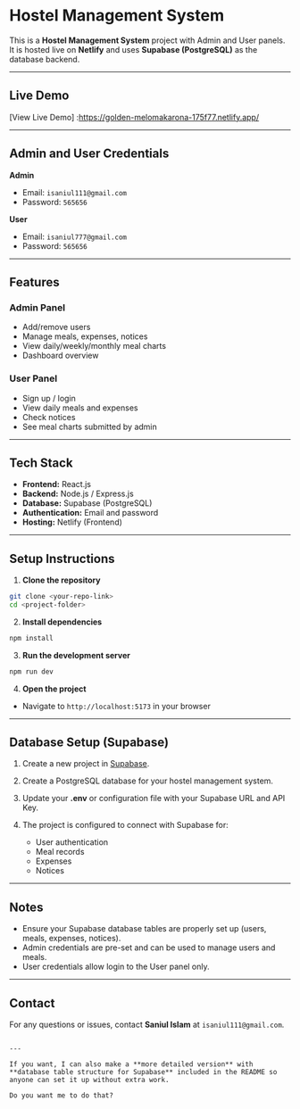 # Hostel Management System

This is a **Hostel Management System** project with Admin and User panels. It is hosted live on **Netlify** and uses **Supabase (PostgreSQL)** as the database backend.

---

## Live Demo

[View Live Demo] :https://golden-melomakarona-175f77.netlify.app/

---

## Admin and User Credentials

**Admin**  
- Email: `isaniul111@gmail.com`  
- Password: `565656`  

**User**  
- Email: `isaniul777@gmail.com`  
- Password: `565656`  

---

## Features

### Admin Panel
- Add/remove users
- Manage meals, expenses, notices
- View daily/weekly/monthly meal charts
- Dashboard overview

### User Panel
- Sign up / login
- View daily meals and expenses
- Check notices
- See meal charts submitted by admin

---

## Tech Stack

- **Frontend:** React.js  
- **Backend:** Node.js / Express.js  
- **Database:** Supabase (PostgreSQL)  
- **Authentication:** Email and password  
- **Hosting:** Netlify (Frontend)  

---

## Setup Instructions

1. **Clone the repository**
```bash
git clone <your-repo-link>
cd <project-folder>
````

2. **Install dependencies**

```bash
npm install
```

3. **Run the development server**

```bash
npm run dev
```

4. **Open the project**

* Navigate to `http://localhost:5173` in your browser

---

## Database Setup (Supabase)

1. Create a new project in [Supabase](https://supabase.com/).
2. Create a PostgreSQL database for your hostel management system.
3. Update your **.env** or configuration file with your Supabase URL and API Key.
4. The project is configured to connect with Supabase for:

   * User authentication
   * Meal records
   * Expenses
   * Notices

---

## Notes

* Ensure your Supabase database tables are properly set up (users, meals, expenses, notices).
* Admin credentials are pre-set and can be used to manage users and meals.
* User credentials allow login to the User panel only.

---

## Contact

For any questions or issues, contact **Saniul Islam** at `isaniul111@gmail.com`.

```

---

If you want, I can also make a **more detailed version** with **database table structure for Supabase** included in the README so anyone can set it up without extra work.  

Do you want me to do that?
```
